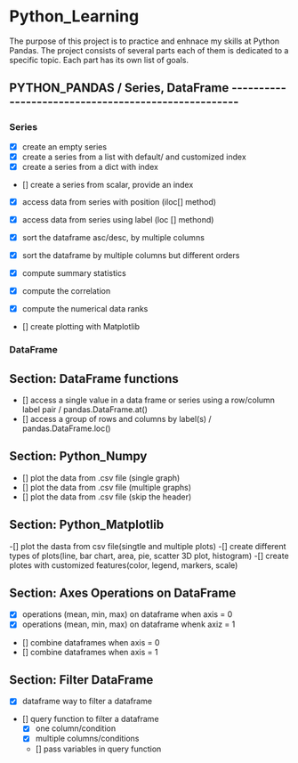 
# Python_Learning

The purpose of this project is to practice and enhnace my skills at Python Pandas.
The project consists of several parts each of them is dedicated to a specific topic.
Each part has its own list of goals.

## PYTHON_PANDAS / Series, DataFrame       ----------------------------------------------------
### Series
- [x] create an empty series
- [x] create a series from a list with default/ and customized index
- [x] create a series from a dict with index 
- [] create a series from scalar, provide an index
- [x] access data  from series with position (iloc[] method)
- [x] access data from series using label (loc [] methond)
- [x] sort the dataframe asc/desc, by multiple columns 
- [x] sort the dataframe by multiple columns but different orders


- [x] compute summary statistics
- [x] compute the correlation
- [x] compute the numerical data ranks
- [] create plotting with Matplotlib


### DataFrame
## Section: DataFrame functions
- [] access a single value in a data frame or series using a row/column label pair / pandas.DataFrame.at()
- [] access a group of rows and columns by label(s) / pandas.DataFrame.loc()

## Section: Python_Numpy
- [] plot the data from .csv file (single graph)
- [] plot the data from .csv file (multiple graphs)
- [] plot the data from .csv file (skip the header)


## Section: Python_Matplotlib
-[] plot the dasta from csv file(singtle and multiple plots)
-[] create different types of plots(line, bar chart, area, pie, scatter 3D plot, histogram)
-[] create plotes with customized features(color, legend, markers, scale)

##  Section: Axes Operations on DataFrame 
- [x] operations (mean, min, max) on dataframe when axis = 0 
- [x] operations (mean, min, max) on dataframe whenk axiz = 1
- [] combine dataframes when axis = 0
- [] combine dataframes when axis = 1

## Section: Filter DataFrame
- [x] dataframe way to filter a dataframe
- [] query function to filter a dataframe
    - [x] one column/condition
    - [x] multiple columns/conditions
    - [] pass variables in query function




